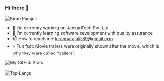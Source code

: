 ### Hi there 👋
<p align="left"> <img src="https://komarev.com/ghpvc/?username=kiranparajuli589&label=Views&color=brightgreen&style=plastic" alt="Kiran Parajuli" /></p>

- 🔭 I’m currently working on JankariTech Pvt. Ltd.
- 🌱 I’m currently learning software development with quality assurance
- 📫 How to reach me: kiranparajuli589@gmail.com
- ⚡ Fun fact: Movie trailers were originally shown after the movie, which is why they were called “trailers”.

![My GitHub Stats](https://github-readme-stats.vercel.app/api?username=kiranparajuli589&count_private=true&show_icons=true&theme=great-gatsby&locale=np&custom_title=मेरो+GitHub+तथ्याङ्क)
<br/>
<br/>
![Top Langs](https://github-readme-stats.vercel.app/api/top-langs/?username=kiranparajuli589)
